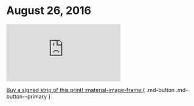 # August 26, 2016

![](https://www.achewood.com/comic.php?date=08262016)

[Buy a signed strip of this print! :material-image-frame:](https://achewood-holiday-pop-up.myshopify.com/products/strip#08262016){ .md-button .md-button--primary }
